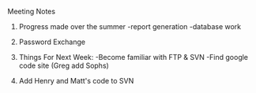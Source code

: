 Meeting Notes

1) Progress made over the summer
-report generation
-database work

2) Password Exchange

3) Things For Next Week:
-Become familiar with FTP & SVN
-Find google code site (Greg add Sophs)

4) Add Henry and Matt's code to SVN